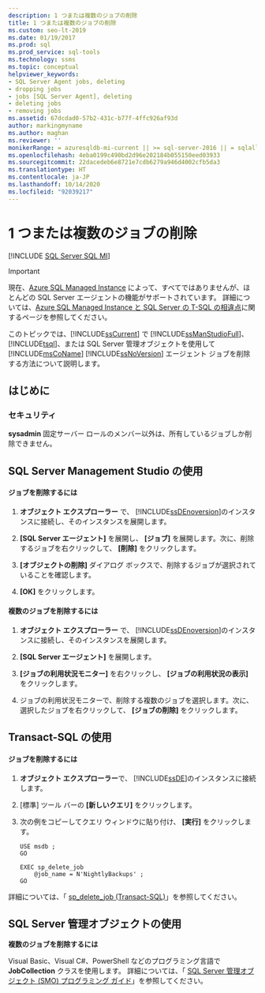 ```yaml
---
description: 1 つまたは複数のジョブの削除
title: 1 つまたは複数のジョブの削除
ms.custom: seo-lt-2019
ms.date: 01/19/2017
ms.prod: sql
ms.prod_service: sql-tools
ms.technology: ssms
ms.topic: conceptual
helpviewer_keywords:
- SQL Server Agent jobs, deleting
- dropping jobs
- jobs [SQL Server Agent], deleting
- deleting jobs
- removing jobs
ms.assetid: 67dcdad0-57b2-431c-b77f-4ffc926af93d
author: markingmyname
ms.author: maghan
ms.reviewer: ''
monikerRange: = azuresqldb-mi-current || >= sql-server-2016 || = sqlallproducts-allversions
ms.openlocfilehash: 4eba0199c490bd2d96e202184b055150eed03933
ms.sourcegitcommit: 22dacedeb6e8721e7cdb6279a946d4002cfb5da3
ms.translationtype: HT
ms.contentlocale: ja-JP
ms.lasthandoff: 10/14/2020
ms.locfileid: "92039217"
---
```

# <a name="delete-one-or-more-jobs"></a>1 つまたは複数のジョブの削除
[!INCLUDE [SQL Server SQL MI](../../includes/applies-to-version/sql-asdbmi.md)]

> [!IMPORTANT]  
> 現在、[Azure SQL Managed Instance](/azure/sql-database/sql-database-managed-instance) によって、すべてではありませんが、ほとんどの SQL Server エージェントの機能がサポートされています。 詳細については、[Azure SQL Managed Instance と SQL Server の T-SQL の相違点](/azure/sql-database/sql-database-managed-instance-transact-sql-information#sql-server-agent)に関するページを参照してください。

このトピックでは、[!INCLUDE[ssCurrent](../../includes/sscurrent-md.md)] で [!INCLUDE[ssManStudioFull](../../includes/ssmanstudiofull-md.md)]、[!INCLUDE[tsql](../../includes/tsql-md.md)]、または SQL Server 管理オブジェクトを使用して [!INCLUDE[msCoName](../../includes/msconame_md.md)] [!INCLUDE[ssNoVersion](../../includes/ssnoversion-md.md)] エージェント ジョブを削除する方法について説明します。  
  
## <a name="before-you-begin"></a><a name="BeforeYouBegin"></a>はじめに  
  
### <a name="security"></a><a name="Security"></a>セキュリティ  
**sysadmin** 固定サーバー ロールのメンバー以外は、所有しているジョブしか削除できません。  
  
## <a name="using-sql-server-management-studio"></a><a name="SSMS"></a>SQL Server Management Studio の使用  
  
#### <a name="to-delete-a-job"></a>ジョブを削除するには  
  
1.  **オブジェクト エクスプローラー** で、 [!INCLUDE[ssDEnoversion](../../includes/ssdenoversion_md.md)]のインスタンスに接続し、そのインスタンスを展開します。  
  
2.  **[SQL Server エージェント]** を展開し、 **[ジョブ]** を展開します。次に、削除するジョブを右クリックして、 **[削除]** をクリックします。  
  
3.  **[オブジェクトの削除]** ダイアログ ボックスで、削除するジョブが選択されていることを確認します。  
  
4.  **[OK]** をクリックします。  
  
#### <a name="to-delete-multiple-jobs"></a>複数のジョブを削除するには  
  
1.  **オブジェクト エクスプローラー** で、 [!INCLUDE[ssDEnoversion](../../includes/ssdenoversion_md.md)]のインスタンスに接続し、そのインスタンスを展開します。  
  
2.  **[SQL Server エージェント]** を展開します。  
  
3.  **[ジョブの利用状況モニター]** を右クリックし、 **[ジョブの利用状況の表示]** をクリックします。  
  
4.  ジョブの利用状況モニターで、削除する複数のジョブを選択します。次に、選択したジョブを右クリックして、 **[ジョブの削除]** をクリックします。  
  
## <a name="using-transact-sql"></a><a name="TSQL"></a>Transact-SQL の使用  
  
#### <a name="to-delete-a-job"></a>ジョブを削除するには  
  
1.  **オブジェクト エクスプローラー**で、 [!INCLUDE[ssDE](../../includes/ssde_md.md)]のインスタンスに接続します。  
  
2.  [標準] ツール バーの **[新しいクエリ]** をクリックします。  
  
3.  次の例をコピーしてクエリ ウィンドウに貼り付け、 **[実行]** をクリックします。  
  
    ```  
    USE msdb ;  
    GO  
  
    EXEC sp_delete_job  
        @job_name = N'NightlyBackups' ;  
    GO  
    ```  
  
詳細については、「 [sp_delete_job (Transact-SQL)](../../relational-databases/system-stored-procedures/sp-delete-job-transact-sql.md)」を参照してください。  
  
## <a name="using-sql-server-management-objects"></a><a name="SMO"></a>SQL Server 管理オブジェクトの使用  
**複数のジョブを削除するには**  
  
Visual Basic、Visual C#、PowerShell などのプログラミング言語で **JobCollection** クラスを使用します。 詳細については、「 [SQL Server 管理オブジェクト (SMO) プログラミング ガイド](../../relational-databases/server-management-objects-smo/sql-server-management-objects-smo-programming-guide.md)」を参照してください。  
